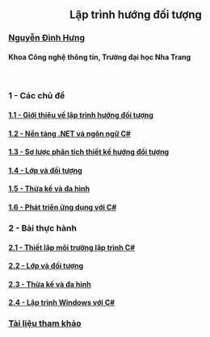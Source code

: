 <h2 align="center"> 
Lập trình hướng đối tượng
</h2>

### [Nguyễn Đình Hưng](https://nd-hung.github.io/)
#### Khoa Công nghệ thông tin, Trường đại học Nha Trang

<br>

### 1 - Các chủ đề
#### [1.1 - Giới thiệu về lập trình hướng đối tượng](topics/01-overview) 
#### [1.2 - Nền tảng .NET và ngôn ngữ C#]()
#### [1.3 - Sơ lược phân tích thiết kế hướng đối tượng]() 
#### [1.4 - Lớp và đối tượng]() 
#### [1.5 - Thừa kế và đa hình]() 
#### [1.6 - Phát triển ứng dụng với C#]()

### 2 - Bài thực hành
#### [2.1 - Thiết lập môi trường lập trình C#]() 
#### [2.2 - Lớp và đối tượng]()
#### [2.3 - Thừa kế và đa hình]()
#### [2.4 - Lập trình Windows với C#]()

### [Tài liệu tham khảo](topics/references.md)
